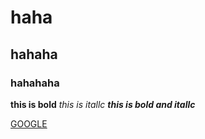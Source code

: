 # haha
## hahaha
### hahahaha
**this is bold**
*this is itallc*
***this is bold and itallc***


[GOOGLE](www.google.com)

